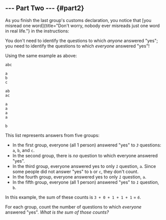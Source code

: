 \-\-- Part Two \-\-- {#part2}
--------------------

As you finish the last group\'s customs declaration, you notice that
[you misread one
word]{title="Don't worry, nobody ever misreads just one word in real life."}
in the instructions:

You don\'t need to identify the questions to which *anyone* answered
\"yes\"; you need to identify the questions to which *everyone* answered
\"yes\"!

Using the same example as above:

    abc

    a
    b
    c

    ab
    ac

    a
    a
    a
    a

    b

This list represents answers from five groups:

-   In the first group, everyone (all 1 person) answered \"yes\" to
    *`3`* questions: `a`, `b`, and `c`.
-   In the second group, there is *no* question to which everyone
    answered \"yes\".
-   In the third group, everyone answered yes to only *`1`* question,
    `a`. Since some people did not answer \"yes\" to `b` or `c`, they
    don\'t count.
-   In the fourth group, everyone answered yes to only *`1`* question,
    `a`.
-   In the fifth group, everyone (all 1 person) answered \"yes\" to
    *`1`* question, `b`.

In this example, the sum of these counts is `3 + 0 + 1 + 1 + 1` = *`6`*.

For each group, count the number of questions to which *everyone*
answered \"yes\". *What is the sum of those counts?*
